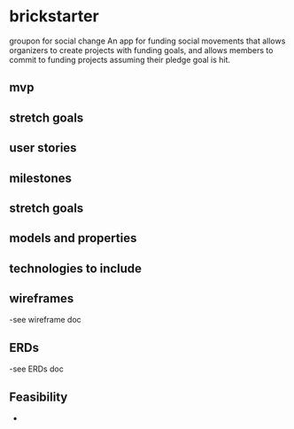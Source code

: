 # brickstarter
groupon for social change
An app for funding social movements that allows organizers to create projects with funding goals, and allows members to commit to funding projects assuming their pledge goal is hit.



## mvp
## stretch goals

## user stories

## milestones

## stretch goals

## models and properties

## technologies to include

## wireframes
-see wireframe doc

## ERDs
-see ERDs doc

## Feasibility
-

